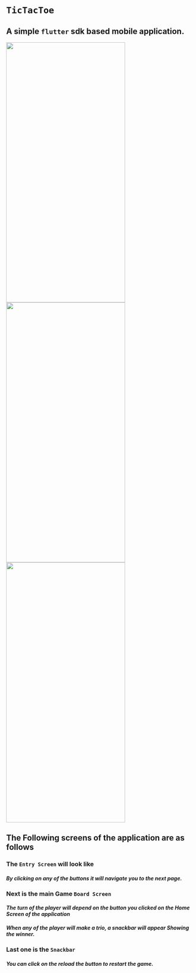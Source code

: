 # `TicTacToe`
## A simple `flutter` sdk based mobile application.
<img src="https://user-images.githubusercontent.com/97942353/227754227-bc405f00-acad-4012-b013-3e61f79f82b0.png" height="700" width="320"><img src="https://user-images.githubusercontent.com/97942353/227754287-084685de-0893-49e3-8188-857d6d68aa2f.png" height="700" width="320"><img src="https://user-images.githubusercontent.com/97942353/227754349-d26e3765-37fa-4202-ad34-f51af69816b7.png" height="700" width="320">
## The Following screens of the application are as follows
### **The `Entry Screen` will look like**
#### _By clicking on any of the buttons it will navigate you to the next page._
### **Next is the main Game `Board Screen`**
#### _The turn of the player will depend on the button you clicked on the Home Screen of the application_
#### _When any of the player will make a trio, a snackbar will appear Showing the winner._
### **Last one is the `Snackbar`**
#### _You can click on the reload the button to restart the game._
